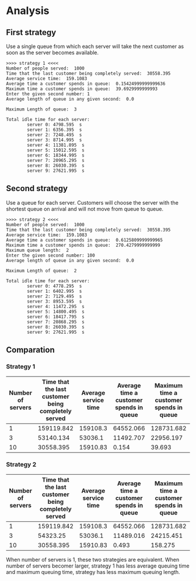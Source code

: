 # Analysis
## First strategy
Use a single queue from which each server will take the next customer as soon as the server becomes available. 

```
>>>> strategy 1 <<<<
Number of people served:  1000
Time that the last customer being completely served:  30558.395
Average service time:  159.1083
Average time a customer spends in queue:  0.15424999999999636
Maximum time a customer spends in queue:  39.6929999999993
Enter the given second number: 1
Average length of queue in any given second:  0.0

Maximum Length of queue:  3

Total idle time for each server:
        server 0: 4798.595  s
        server 1: 6356.395  s
        server 2: 7248.495  s
        server 3: 8714.995  s
        server 4: 11381.895  s
        server 5: 15012.595  s
        server 6: 18344.995  s
        server 7: 20965.295  s
        server 8: 26030.395  s
        server 9: 27621.995  s
```


## Second strategy
Use a queue for each server. Customers will choose the server with the shortest queue on arrival and will not move from queue to queue. 
```
>>>> strategy 2 <<<<
Number of people served:  1000 
Time that the last customer being completely served:  30558.395
Average service time:  159.1083
Average time a customer spends in queue:  0.6125809999999965
Maximum time a customer spends in queue:  270.4279999999999
Maximum queue length:  2
Enter the given second number: 100
Average length of queue in any given second:  0.0

Maximum Length of queue:  2

Total idle time for each server:
        server 0: 4778.295  s
        server 1: 6402.995  s
        server 2: 7129.495  s
        server 3: 8953.595  s
        server 4: 11472.295  s
        server 5: 14800.495  s
        server 6: 18417.795  s
        server 7: 20868.295  s
        server 8: 26030.395  s
        server 9: 27621.995  s
```

## Comparation
### Strategy 1

| Number  of servers | Time that the last customer being completely served | Average service time | Average time a customer spends in queue | Maximum time a customer spends in queue | Maximum queue length | Total idle time for each server |
| ------------------ | --------------------------------------------------- | -------------------- | --------------------------------------- | --------------------------------------- | -------------------- | ------------------------------- |
| 1                  | 159119.842                                          | 159108.3             | 64552.066                               | 128731.682                              | 966                  | 11.542                          |
| 3                  | 53140.134                                           | 53036.1              | 11492.707                               | 22956.197                               | 678                  | 312.102                         |
| 10                 | 30558.395                                           | 15910.83             | 0.154                                   | 39.693                                  | 3                    | 145014.05                       |


### Strategy 2
| Number  of servers | Time that the last customer being completely served | Average service time | Average time a customer spends in queue | Maximum time a customer spends in queue | Maximum queue length | Total idle time for each server |
| ------------------ | --------------------------------------------------- | -------------------- | --------------------------------------- | --------------------------------------- | -------------------- | ------------------------------- |
| 1                  | 159119.842                                          | 159108.3             | 64552.066                               | 128731.682                              | 966                  | 11.542                          |
| 3                  | 54323.25                                            | 53036.1              | 11489.016                               | 24215.451                               | 684                  | 3806.45                         |
| 10                 | 30558.395                                           | 15910.83             | 0.493                                   | 158.275                                 | 2                    | 146475.65                       |


When number of servers is 1, these two strategies are equivalent.
When number of servers becomer larger, strategy 1 has less average queuing time and maximum queuing time, strategy has less maximum queuing length.